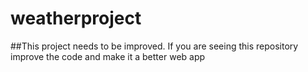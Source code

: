 # weatherproject
##This project needs to be improved. If you are seeing this repository improve the code and make it a better web app
